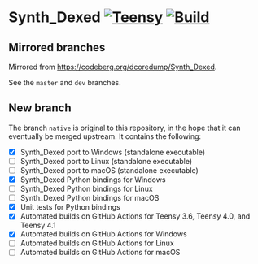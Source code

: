 # Synth_Dexed [![Teensy](https://github.com/probonopd/Synth_Dexed/actions/workflows/teensy.yml/badge.svg?branch=native)](https://github.com/probonopd/Synth_Dexed/actions/workflows/teensy.yml) [![Build](https://github.com/probonopd/Synth_Dexed/actions/workflows/build.yml/badge.svg?branch=native)](https://github.com/probonopd/Synth_Dexed/actions/workflows/native.yml)

## Mirrored branches

Mirrored from https://codeberg.org/dcoredump/Synth_Dexed.

See the `master` and `dev` branches.

## New branch

The branch `native` is original to this repository, in the hope that it can eventually be merged upstream. It contains the following:

- [x] Synth_Dexed port to Windows (standalone executable)
- [ ] Synth_Dexed port to Linux (standalone executable)
- [ ] Synth_Dexed port to macOS (standalone executable)
- [x] Synth_Dexed Python bindings for Windows
- [ ] Synth_Dexed Python bindings for Linux
- [ ] Synth_Dexed Python bindings for macOS
- [x] Unit tests for Python bindings
- [x] Automated builds on GitHub Actions for Teensy 3.6, Teensy 4.0, and Teensy 4.1
- [x] Automated builds on GitHub Actions for Windows
- [ ] Automated builds on GitHub Actions for Linux
- [ ] Automated builds on GitHub Actions for macOS
